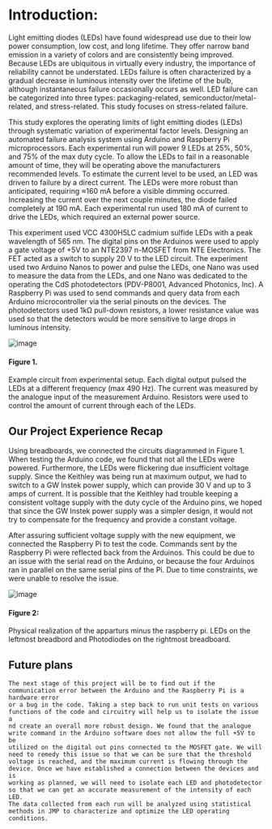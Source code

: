 # Introduction: 
	
	
  Light emitting diodes (LEDs) have found widespread use due to their low power consumption, low cost, and long lifetime. 
  They offer narrow band emission in a variety of colors and are consistently being improved. Because LEDs are ubiquitous in 
  virtually every industry, the importance of reliability cannot be understated. LEDs failure is often characterized by a gradual 
  decrease in luminous intensity over the lifetime of the bulb, although instantaneous failure occasionally occurs as well. LED 
  failure can be categorized into three types: packaging-related, semiconductor/metal-related, and stress-related. This study 
  focuses on stress-related failure.

  This study explores the operating limits of light emitting diodes (LEDs) through systematic variation of experimental factor 
  levels. Designing an automated failure analysis system using Arduino and Raspberry Pi microprocessors. Each experimental run 
  will power 9 LEDs at 25%, 50%, and 75% of the max duty cycle. To allow the LEDs to fail in a reasonable amount of time, they 
  will be operating above the manufacturers recommended levels. To estimate the current level to be used, an LED was driven to 
  failure by a direct current. The LEDs were more robust than anticipated, requiring ≈160 mA before a visible dimming occurred.
  Increasing the current over the next couple minutes, the diode failed completely at 190 mA. Each experimental run used 180 mA
  of current to drive the LEDs, which required an external power source.
  
  This experiment used VCC 4300H5LC cadmium sulfide LEDs with a peak wavelength of 565 nm. The digital pins on the Arduinos were 
  used to apply a gate voltage of +5V to an NTE2397 n-MOSFET from NTE Electronics. The FET acted as a switch to supply 20 V to the 
  LED circuit. The experiment used two Arduino Nanos to power and pulse the LEDs, one Nano was used to measure the data from the 
  LEDs, and one Nano was dedicated to the operating the CdS photodetectors (PDV-P8001, Advanced Photonics, Inc). A Raspberry Pi was
  used to send commands and query data from each Arduino microcontroller via the serial pinouts on the devices. The photodetectors 
  used 1kΩ pull-down resistors, a lower resistance value was used so that the detectors would be more sensitive to large drops in 
  luminous intensity. 
 
 
  
  ![image](https://user-images.githubusercontent.com/80741351/145651455-48672073-2f07-4116-9152-9df46b7b193c.png)


  #### Figure 1. 
  Example circuit from experimental setup. Each digital output pulsed the LEDs at a different frequency (max 490 Hz). 
  The current was measured by the analogue input of the measurement Arduino. Resistors were used to control the amount of current 
  through each of the LEDs. 
  
  
  ## Our Project Experience Recap


  Using breadboards, we connected the circuits diagrammed in Figure 1. When testing the Arduino code, we found that not all the LEDs were powered. 
  Furthermore, the LEDs were flickering due insufficient voltage supply. Since the Keithley was being run at maximum output, we had to switch 
  to a GW Instek power supply, which can   provide 30 V and up to 3 amps of current. It is possible that the Keithley had trouble keeping a consistent 
  voltage supply with the duty cycle of the Arduino pins, we hoped that since the GW Instek power supply was a simpler design, it would not try
  to compensate for the frequency and provide a constant voltage.
  
  After assuring sufficient voltage supply with the new equipment, we connected the Raspberry Pi to test the code. 
  Commands sent by the Raspberry Pi were reflected   back from the Arduinos. This could be due to an issue with the serial read 
  on the Arduino, or because the four Arduinos ran in parallel on the same serial pins of the Pi. Due to time constraints, we 
  were unable to resolve the issue. 
  
  ![image](https://user-images.githubusercontent.com/80741351/145652985-313adc01-06a4-4b22-9345-40bd489b2426.png)

  #### Figure 2: 
  Physical realization of the apparturs minus the raspberry pi. LEDs on the leftmost breadbord and Photodiodes on the rightmost breadboard.
  
  ## Future plans
	
	
	The next stage of this project will be to find out if the communication error between the Arduino and the Raspberry Pi is a hardware error 
	or a bug in the code. Taking a step back to run unit tests on various functions of the code and circuitry will help us to isolate the issue a
	nd create an overall more robust design. We found that the analogue write command in the Arduino software does not allow the full +5V to be 
	utilized on the digital out pins connected to the MOSFET gate. We will need to remedy this issue so that we can be sure that the threshold 
	voltage is reached, and the maximum current is flowing through the device. Once we have established a connection between the devices and is
	working as planned, we will need to isolate each LED and photodetector so that we can get an accurate measurement of the intensity of each LED. 
	The data collected from each run will be analyzed using statistical methods in JMP to characterize and optimize the LED operating conditions. 


